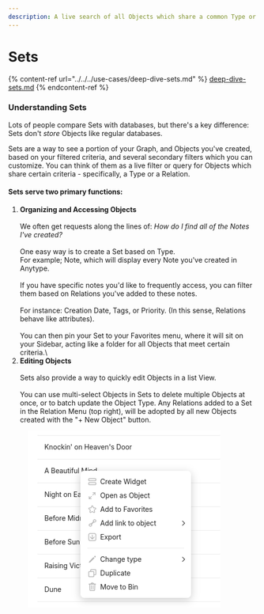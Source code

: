 ```yaml
---
description: A live search of all Objects which share a common Type or Relation
---
```


# Sets

{% content-ref url="../../../use-cases/deep-dive-sets.md" %}
[deep-dive-sets.md](../../../use-cases/deep-dive-sets.md)
{% endcontent-ref %}

### Understanding Sets

Lots of people compare Sets with databases, but there's a key difference: Sets don't _store_ Objects like regular databases.

Sets are a way to see a portion of your Graph, and Objects you've created, based on your filtered criteria, and several secondary filters which you can customize. You can think of them as a live filter or query for Objects which share certain criteria - specifically, a Type or a Relation.

#### Sets serve two primary functions:

1. **Organizing and Accessing Objects**\
   \
   We often get requests along the lines of: _How do I find all of the Notes I've created?_\
   \
   One easy way is to create a Set based on Type.\
   For example; Note, which will display every Note you've created in Anytype.\
   \
   If you have specific notes you'd like to frequently access, you can filter them based on Relations you've added to these notes.\
   \
   For instance: Creation Date, Tags, or Priority. (In this sense, Relations behave like attributes).\
   \
   You can then pin your Set to your Favorites menu, where it will sit on your Sidebar, acting like a folder for all Objects that meet certain criteria.\\
2. **Editing Objects**\
   \
   Sets also provide a way to quickly edit Objects in a list View.\
   \
   You can use multi-select Objects in Sets to delete multiple Objects at once, or to batch update the Object Type. Any Relations added to a Set in the Relation Menu (top right), will be adopted by all new Objects created with the "+ New Object" button.

<figure><img src="../../../.gitbook/assets/image (68).png" alt=""><figcaption></figcaption></figure>

